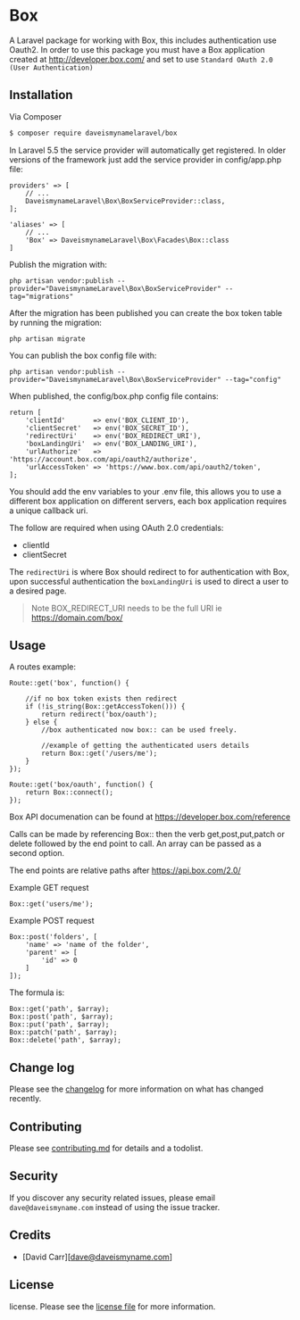# Box

A Laravel package for working with Box, this includes authentication use Oauth2. In order to use this package you must have a Box application created at http://developer.box.com/ and set to use `Standard OAuth 2.0 (User Authentication)`

## Installation

Via Composer

``` bash
$ composer require daveismynamelaravel/box
```

In Laravel 5.5 the service provider will automatically get registered. In older versions of the framework just add the service provider in config/app.php file:

```
providers' => [
    // ...
    DaveismynameLaravel\Box\BoxServiceProvider::class,
];
```

```
'aliases' => [
	// ...
    'Box' => DaveismynameLaravel\Box\Facades\Box::class
]
```

Publish the migration with:

```
php artisan vendor:publish --provider="DaveismynameLaravel\Box\BoxServiceProvider" --tag="migrations"
```

After the migration has been published you can create the box token table by running the migration:

```
php artisan migrate
```

You can publish the box config file with:

```
php artisan vendor:publish --provider="DaveismynameLaravel\Box\BoxServiceProvider" --tag="config"
```

When published, the config/box.php config file contains:

```
return [
    'clientId'       => env('BOX_CLIENT_ID'),
    'clientSecret'   => env('BOX_SECRET_ID'),
    'redirectUri'    => env('BOX_REDIRECT_URI'),
    'boxLandingUri'  => env('BOX_LANDING_URI'),
    'urlAuthorize'   => 'https://account.box.com/api/oauth2/authorize',
    'urlAccessToken' => 'https://www.box.com/api/oauth2/token',
];
```

You should add the env variables to your .env file, this allows you to use a different box application on different servers, each box application requires a unique callback uri.

The follow are required when using OAuth 2.0 credentials:

* clientId
* clientSecret

The `redirectUri` is where Box should redirect to for authentication with Box, upon successful authentication the `boxLandingUri` is used to direct a user to a desired page.

> Note BOX_REDIRECT_URI needs to be the full URI ie https://domain.com/box/

## Usage

A routes example:

```
Route::get('box', function() {

    //if no box token exists then redirect
    if (!is_string(Box::getAccessToken())) {
        return redirect('box/oauth');
    } else {
        //box authenticated now box:: can be used freely.

        //example of getting the authenticated users details
        return Box::get('/users/me');
    }
});

Route::get('box/oauth', function() {
    return Box::connect();
});
```

Box API documenation can be found at https://developer.box.com/reference

Calls can be made by referencing Box:: then the verb get,post,put,patch or delete followed by the end point to call. An array can be passed as a second option.

The end points are relative paths after https://api.box.com/2.0/

Example GET request

```
Box::get('users/me');
```

Example POST request

```
Box::post('folders', [
    'name' => 'name of the folder',
    'parent' => [
        'id' => 0
    ]
]);
```

The formula is:

```
Box::get('path', $array);
Box::post('path', $array);
Box::put('path', $array);
Box::patch('path', $array);
Box::delete('path', $array);
```



## Change log

Please see the [changelog](changelog.md) for more information on what has changed recently.


## Contributing

Please see [contributing.md](contributing.md) for details and a todolist.

## Security

If you discover any security related issues, please email `dave@daveismyname.com` instead of using the issue tracker.

## Credits

- [David Carr][dave@daveismyname.com]

## License

license. Please see the [license file](license.md) for more information.
